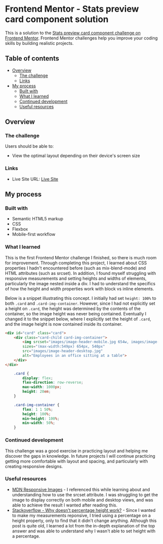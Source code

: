 
# Frontend Mentor - Stats preview card component solution

This is a solution to the [Stats preview card component challenge on Frontend Mentor](https://www.frontendmentor.io/challenges/stats-preview-card-component-8JqbgoU62). Frontend Mentor challenges help you improve your coding skills by building realistic projects. 

## Table of contents

- [Overview](#overview)
  - [The challenge](#the-challenge)
  - [Links](#links)
- [My process](#my-process)
  - [Built with](#built-with)
  - [What I learned](#what-i-learned)
  - [Continued development](#continued-development)
  - [Useful resources](#useful-resources)

## Overview

### The challenge

Users should be able to:

- View the optimal layout depending on their device's screen size


### Links

- Live Site URL: [Live Site](https://your-live-site-url.com)

## My process

### Built with

- Semantic HTML5 markup
- CSS
- Flexbox
- Mobile-first workflow

### What I learned


This is the first Frontend Mentor challenge I finished, so there is much room for improvement. Through completing this project, I learned about CSS properties I hadn't encountered before (such as mix-blend-mode) and HTML attributes (such as srcset). In addition, I found myself struggling with responsive measurements and setting heights and widths of elements, particularly the image nested inside a div. I had to understand the specifics of how the height and width properties work with block vs inline elements.

Below is a snippet illustrating this concept. I initially had set ```height: 100%``` to both ```.card``` and ```.card-img-container```. However, since I had not explicitly set a height on ```.card```, the height was determined by the contents of the container, so the image height was never being contained. Eventually I changed it to the snippet below, where I explicitly set the height of ```.card```, and the image height is now contained inside its container.

```html
<div id="card" class="card">
	<div class="card-child card-img-container">
		<img srcset="images/image-header-mobile.jpg 654w, images/image-header-desktop 540w"
		sizes="(max-width:549px) 654px, 540px" 
		src="images/image-header-desktop.jpg" 
		alt="Employees in an office sitting at a table">
	</div>
</div>
```
```css
	.card {
		display: flex;
		flex-direction: row-reverse;
		max-width: 1000px;
		height: 28em;
	}

	.card-img-container {
		flex: 1 1 50%;
		height: 100%;
		min-height: 100%;
		min-width: 50%;
	}
```

### Continued development

This challenge was a good exercise in practicing layout and helping me discover the gaps in knowledge. In future projects I will continue practicing getting more comfortable with layout and spacing, and particularly with creating responsive designs.


### Useful resources

- [MDN Responsive Images](https://developer.mozilla.org/en-US/docs/Learn/HTML/Multimedia_and_embedding/Responsive_images) - I referenced this while learning about and understanding how to use the srcset attribute. I was struggling to get the image to display correctly on both mobile and desktop views, and was able to achieve the result I wanted after reading this.
- [Stackoverflow - Why doesn't percentage height work?](https://stackoverflow.com/questions/5657964/css-why-doesn-t-percentage-height-work) - Since I wanted to make my measurements reponsive, I tried using a percentage on a height property, only to find that it didn't change anything. Although this post is quite old, I learned a lot from the in-depth explanation of the top answer and was able to understand why I wasn't able to set height with a percentage.

